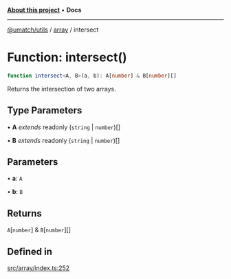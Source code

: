 [**About this project**](../../README.md) • **Docs**

***

[@umatch/utils](../../api.md) / [array](../README.md) / intersect

# Function: intersect()

```ts
function intersect<A, B>(a, b): A[number] & B[number][]
```

Returns the intersection of two arrays.

## Type Parameters

• **A** *extends* readonly (`string` \| `number`)[]

• **B** *extends* readonly (`string` \| `number`)[]

## Parameters

• **a**: `A`

• **b**: `B`

## Returns

`A`\[`number`\] & `B`\[`number`\][]

## Defined in

[src/array/index.ts:252](https://github.com/umatch-oficial/utils/blob/main/src/array/index.ts#L252)
